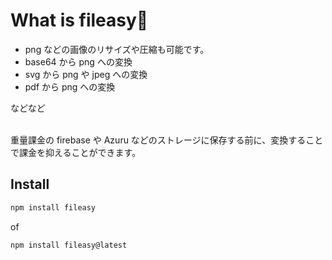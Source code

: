 # What is fileasy:tada:

- png などの画像のリサイズや圧縮も可能です。
- base64 から png への変換
- svg から png や jpeg への変換
- pdf から png への変換

などなど

<br/>
重量課金の firebase や Azuru などのストレージに保存する前に、変換することで課金を抑えることができます。

## Install

```bash
npm install fileasy
```

of

```bash
npm install fileasy@latest
```

